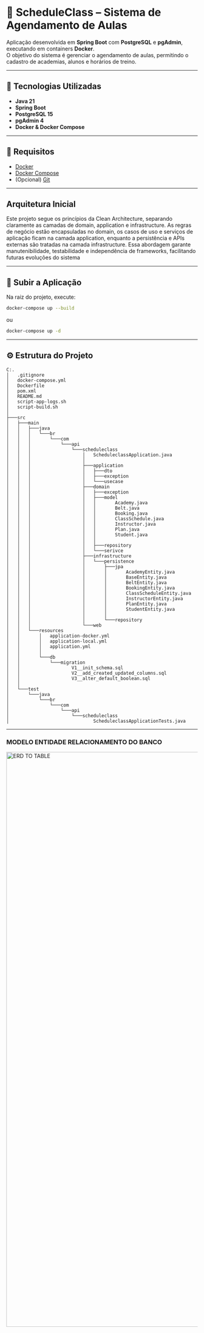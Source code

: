 # 🥋 ScheduleClass – Sistema de Agendamento de Aulas

Aplicação desenvolvida em **Spring Boot** com **PostgreSQL** e **pgAdmin**, executando em containers **Docker**.  
O objetivo do sistema é gerenciar o agendamento de aulas, permitindo o cadastro de academias, alunos e horários de treino.

---

## 🚀 Tecnologias Utilizadas

- **Java 21**
- **Spring Boot**
- **PostgreSQL 15**
- **pgAdmin 4**
- **Docker & Docker Compose**

---

## 🧰 Requisitos

- [Docker](https://www.docker.com/)
- [Docker Compose](https://docs.docker.com/compose/)
- (Opcional) [Git](https://git-scm.com/)

---
## Arquitetura Inicial
Este projeto segue os princípios da Clean Architecture, separando claramente as camadas de domain, application e infrastructure. As regras de negócio estão encapsuladas no domain, os casos de uso e serviços de aplicação ficam na camada application, enquanto a persistência e APIs externas são tratadas na camada infrastructure. Essa abordagem garante manutenibilidade, testabilidade e independência de frameworks, facilitando futuras evoluções do sistema

---

## 🧩 Subir a Aplicação

Na raiz do projeto, execute:

```bash
docker-compose up --build
```
ou 
```bash
docker-compose up -d
```

---
## ⚙️ Estrutura do Projeto

```
C:.
│   .gitignore
│   docker-compose.yml
│   Dockerfile
│   pom.xml
│   README.md
│   script-app-logs.sh
│   script-build.sh
│
├───src
│   ├───main
│   │   ├───java
│   │   │   └───br
│   │   │       └───com
│   │   │           └───api
│   │   │               └───scheduleclass
│   │   │                   │   ScheduleclassApplication.java
│   │   │                   │
│   │   │                   ├───application
│   │   │                   │   ├───dto
│   │   │                   │   ├───exception
│   │   │                   │   └───usecase
│   │   │                   ├───domain
│   │   │                   │   ├───exception
│   │   │                   │   ├───model
│   │   │                   │   │       Academy.java
│   │   │                   │   │       Belt.java
│   │   │                   │   │       Booking.java
│   │   │                   │   │       ClassSchedule.java
│   │   │                   │   │       Instructor.java
│   │   │                   │   │       Plan.java
│   │   │                   │   │       Student.java
│   │   │                   │   │
│   │   │                   │   ├───repository
│   │   │                   │   └───serivce
│   │   │                   ├───infrastructure
│   │   │                   │   └───persistence
│   │   │                   │       ├───jpa
│   │   │                   │       │       AcademyEntity.java
│   │   │                   │       │       BaseEntity.java
│   │   │                   │       │       BeltEntity.java
│   │   │                   │       │       BookingEntity.java
│   │   │                   │       │       ClassScheduleEntity.java
│   │   │                   │       │       InstructorEntity.java
│   │   │                   │       │       PlanEntity.java
│   │   │                   │       │       StudentEntity.java
│   │   │                   │       │
│   │   │                   │       └───repository
│   │   │                   └───web
│   │   └───resources
│   │       │   application-docker.yml
│   │       │   application-local.yml
│   │       │   application.yml
│   │       │
│   │       └───db
│   │           └───migration
│   │                   V1__init_schema.sql
│   │                   V2__add_created_updated_columns.sql
│   │                   V3__alter_default_boolean.sql
│   │
│   └───test
│       └───java
│           └───br
│               └───com
│                   └───api
│                       └───scheduleclass
│                               ScheduleclassApplicationTests.java
```


---

### MODELO ENTIDADE RELACIONAMENTO DO BANCO
<img width="1563" height="1512" alt="ERD TO TABLE" src="https://github.com/user-attachments/assets/897730b4-a4aa-4016-bc1e-87a21d2cc173" />


